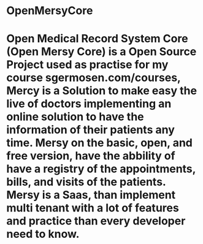 # OpenMersyCore
# Open Medical Record System Core (Open Mersy Core) is a Open Source Project used as practise for my course sgermosen.com/courses, Mercy is a Solution to make easy the live of doctors implementing an online solution to have the information of their patients any time. Mersy on the basic, open, and free version, have the abbility of have a registry of the appointments, bills, and visits of the patients.  Mersy is a Saas, than implement multi tenant with a lot of features and practice than every developer need to know.
